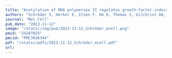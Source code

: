 ```yaml
---
title: "Acetylation of RNA polymerase II regulates growth-factor-induced gene transcription in mammalian cells"
authors: "Schröder S, Herker E, Itzen F, He D, Thomas S, Gilchrist DA, Kaehlcke K, Cho S, Pollard KS, **Capra JA**, Schnölzer M, Cole PA, Geyer M, Bruneau BG, Adelman K, Ott M.&#42;"
journal: "Mol Cell"
pub_date: "2013-11-12"
image: "/static/img/pub/2013-11-12_Schröder_mcell.png"
pmid: "24207025"
pmcid: "PMC3936344"
pdf: "/static/pdfs/2013-11-12_Schröder_mcell.pdf"
url: 
---
```

